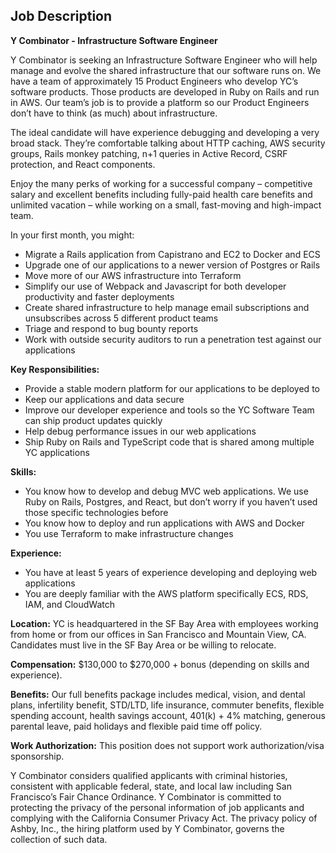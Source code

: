 ## Job Description

**Y Combinator - Infrastructure Software Engineer**

Y Combinator is seeking an Infrastructure Software Engineer who will help manage and evolve the shared infrastructure that our software runs on. We have a team of approximately 15 Product Engineers who develop YC’s software products. Those products are developed in Ruby on Rails and run in AWS. Our team’s job is to provide a platform so our Product Engineers don’t have to think (as much) about infrastructure.

The ideal candidate will have experience debugging and developing a very broad stack. They’re comfortable talking about HTTP caching, AWS security groups, Rails monkey patching, n+1 queries in Active Record, CSRF protection, and React components.

Enjoy the many perks of working for a successful company – competitive salary and excellent benefits including fully-paid health care benefits and unlimited vacation – while working on a small, fast-moving and high-impact team.

In your first month, you might:

- Migrate a Rails application from Capistrano and EC2 to Docker and ECS
- Upgrade one of our applications to a newer version of Postgres or Rails
- Move more of our AWS infrastructure into Terraform
- Simplify our use of Webpack and Javascript for both developer productivity and faster deployments
- Create shared infrastructure to help manage email subscriptions and unsubscribes across 5 different product teams
- Triage and respond to bug bounty reports
- Work with outside security auditors to run a penetration test against our applications

**Key Responsibilities:**

- Provide a stable modern platform for our applications to be deployed to
- Keep our applications and data secure
- Improve our developer experience and tools so the YC Software Team can ship product updates quickly
- Help debug performance issues in our web applications
- Ship Ruby on Rails and TypeScript code that is shared among multiple YC applications

**Skills:**

- You know how to develop and debug MVC web applications. We use Ruby on Rails, Postgres, and React, but don’t worry if you haven’t used those specific technologies before
- You know how to deploy and run applications with AWS and Docker
- You use Terraform to make infrastructure changes

**Experience:**

- You have at least 5 years of experience developing and deploying web applications
- You are deeply familiar with the AWS platform specifically ECS, RDS, IAM, and CloudWatch

**Location:** YC is headquartered in the SF Bay Area with employees working from home or from our offices in San Francisco and Mountain View, CA. Candidates must live in the SF Bay Area or be willing to relocate.

**Compensation:** $130,000 to $270,000 + bonus (depending on skills and experience).

**Benefits:** Our full benefits package includes medical, vision, and dental plans, infertility benefit, STD/LTD, life insurance, commuter benefits, flexible spending account, health savings account, 401(k) + 4% matching, generous parental leave, paid holidays and flexible paid time off policy.

**Work Authorization:** This position does not support work authorization/visa sponsorship.

Y Combinator considers qualified applicants with criminal histories, consistent with applicable federal, state, and local law including San Francisco’s Fair Chance Ordinance. Y Combinator is committed to protecting the privacy of the personal information of job applicants and complying with the California Consumer Privacy Act. The privacy policy of Ashby, Inc., the hiring platform used by Y Combinator, governs the collection of such data.
